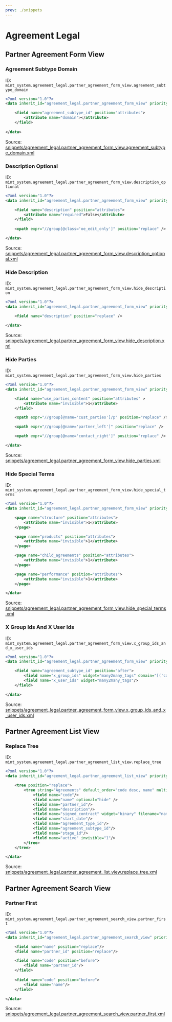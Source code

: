 ```yaml
---
prev: ./snippets
---
```

# Agreement Legal
## Partner Agreement Form View  
### Agreement Subtype Domain  
ID: `mint_system.agreement_legal.partner_agreement_form_view.agreement_subtype_domain`  
```xml
<?xml version="1.0"?>
<data inherit_id="agreement_legal.partner_agreement_form_view" priority="50">

    <field name="agreement_subtype_id" position="attributes">
        <attribute name="domain"></attribute>
    </field>
    
</data>
```
Source: [snippets/agreement_legal.partner_agreement_form_view.agreement_subtype_domain.xml](https://github.com/Mint-System/Odoo-Development/tree/14.0/snippets/agreement_legal.partner_agreement_form_view.agreement_subtype_domain.xml)

### Description Optional  
ID: `mint_system.agreement_legal.partner_agreement_form_view.description_optional`  
```xml
<?xml version="1.0"?>
<data inherit_id="agreement_legal.partner_agreement_form_view" priority="50">

    <field name="description" position="attributes">
        <attribute name="required">False</attribute>
    </field>
    
    <xpath expr="//group[@class='oe_edit_only']" position="replace" />

</data>
```
Source: [snippets/agreement_legal.partner_agreement_form_view.description_optional.xml](https://github.com/Mint-System/Odoo-Development/tree/14.0/snippets/agreement_legal.partner_agreement_form_view.description_optional.xml)

### Hide Description  
ID: `mint_system.agreement_legal.partner_agreement_form_view.hide_description`  
```xml
<?xml version="1.0"?>
<data inherit_id="agreement_legal.partner_agreement_form_view" priority="50">

    <field name="description" position="replace" />

</data>
```
Source: [snippets/agreement_legal.partner_agreement_form_view.hide_description.xml](https://github.com/Mint-System/Odoo-Development/tree/14.0/snippets/agreement_legal.partner_agreement_form_view.hide_description.xml)

### Hide Parties  
ID: `mint_system.agreement_legal.partner_agreement_form_view.hide_parties`  
```xml
<?xml version="1.0"?>
<data inherit_id="agreement_legal.partner_agreement_form_view" priority="50">

    <field name="use_parties_content" position="attributes" >
        <attribute name="invisible">1</attribute>
    </field>

    <xpath expr="//group[@name='cust_parties']/p" position="replace" />

    <xpath expr="//group[@name='partner_left']" position="replace" />

    <xpath expr="//group[@name='contact_right']" position="replace" />

</data>
```
Source: [snippets/agreement_legal.partner_agreement_form_view.hide_parties.xml](https://github.com/Mint-System/Odoo-Development/tree/14.0/snippets/agreement_legal.partner_agreement_form_view.hide_parties.xml)

### Hide Special Terms  
ID: `mint_system.agreement_legal.partner_agreement_form_view.hide_special_terms`  
```xml
<?xml version="1.0"?>
<data inherit_id="agreement_legal.partner_agreement_form_view" priority="50">

    <page name="structure" position="attributes">
        <attribute name="invisible">1</attribute>
    </page>

    <page name="products" position="attributes">
        <attribute name="invisible">1</attribute>
    </page>

    <page name="child_agreements" position="attributes">
        <attribute name="invisible">1</attribute>
    </page>

    <page name="performance" position="attributes">
        <attribute name="invisible">1</attribute>
    </page>

</data>
```
Source: [snippets/agreement_legal.partner_agreement_form_view.hide_special_terms.xml](https://github.com/Mint-System/Odoo-Development/tree/14.0/snippets/agreement_legal.partner_agreement_form_view.hide_special_terms.xml)

### X Group Ids And X User Ids  
ID: `mint_system.agreement_legal.partner_agreement_form_view.x_group_ids_and_x_user_ids`  
```xml
<?xml version="1.0"?>
<data inherit_id="agreement_legal.partner_agreement_form_view" priority="50">

    <field name="agreement_subtype_id" position="after">
        <field name="x_group_ids" widget="many2many_tags" domain="[('category_id.name','=','Agreement')]" />
        <field name="x_user_ids" widget="many2many_tags"/>
    </field>

</data>
```
Source: [snippets/agreement_legal.partner_agreement_form_view.x_group_ids_and_x_user_ids.xml](https://github.com/Mint-System/Odoo-Development/tree/14.0/snippets/agreement_legal.partner_agreement_form_view.x_group_ids_and_x_user_ids.xml)

## Partner Agreement List View  
### Replace Tree  
ID: `mint_system.agreement_legal.partner_agreement_list_view.replace_tree`  
```xml
<?xml version="1.0"?>
<data inherit_id="agreement_legal.partner_agreement_list_view" priority="50">

    <tree position="replace">
        <tree string="Agreements" default_order="code desc, name" multi_edit="1">
            <field name="code"/>
            <field name="name" optional="hide" />
            <field name="partner_id"/>
            <field name="description"/>
            <field name="signed_contract" widget="binary" filename="name" optional="show"/>
            <field name="start_date"/>
            <field name="agreement_type_id"/>
            <field name="agreement_subtype_id"/>
            <field name="stage_id"/>
            <field name="active" invisible="1"/>
        </tree>
    </tree>

</data>
```
Source: [snippets/agreement_legal.partner_agreement_list_view.replace_tree.xml](https://github.com/Mint-System/Odoo-Development/tree/14.0/snippets/agreement_legal.partner_agreement_list_view.replace_tree.xml)

## Partner Agreement Search View  
### Partner First  
ID: `mint_system.agreement_legal.partner_agreement_search_view.partner_first`  
```xml
<?xml version="1.0"?>
<data inherit_id="agreement_legal.partner_agreement_search_view" priority="50">

    <field name="name" position="replace"/>
    <field name="partner_id" position="replace"/>

    <field name="code" position="before">
        <field name="partner_id"/>
    </field>
    
    <field name="code" position="before">
        <field name="name"/>
    </field>

</data>
```
Source: [snippets/agreement_legal.partner_agreement_search_view.partner_first.xml](https://github.com/Mint-System/Odoo-Development/tree/14.0/snippets/agreement_legal.partner_agreement_search_view.partner_first.xml)

